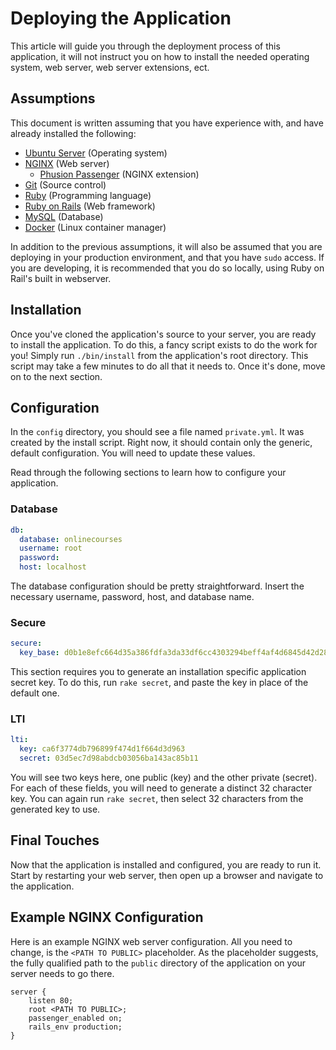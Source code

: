 # Deploying the Application

This article will guide you through the deployment process of this application, it will not instruct you on how to install the needed operating system, web server, web server extensions, ect.

## Assumptions

This document is written assuming that you have experience with, and have already installed the following:

- [Ubuntu Server](http://www.ubuntu.com/server) (Operating system)
- [NGINX](http://nginx.org) (Web server)
  - [Phusion Passenger](https://www.phusionpassenger.com) (NGINX extension)
- [Git](http://git-scm.org) (Source control)
- [Ruby](http://ruby-lang.org) (Programming language)
- [Ruby on Rails](http://rubyonrails.org) (Web framework)
- [MySQL](https://www.mysql.com) (Database)
- [Docker](https://www.docker.com) (Linux container manager)

In addition to the previous assumptions, it will also be assumed that you are deploying in your production environment, and that you have `sudo` access. If you are developing, it is recommended that you do so locally, using Ruby on Rail's built in webserver.

## Installation

Once you've cloned the application's source to your server, you are ready to install the application. To do this, a fancy script exists to do the work for you! Simply run `./bin/install` from the application's root directory. This script may take a few minutes to do all that it needs to. Once it's done, move on to the next section.

## Configuration

In the `config` directory, you should see a file named `private.yml`. It was created by the install script. Right now, it should contain only the generic, default configuration. You will need to update these values.

Read through the following sections to learn how to configure your application.

### Database

```yaml
db:
  database: onlinecourses
  username: root
  password: 
  host: localhost
```

The database configuration should be pretty straightforward. Insert the necessary username, password, host, and database name.

### Secure

```yaml
secure:
  key_base: d0b1e8efc664d35a386fdfa3da33df6cc4303294beff4af4d6845d42d2854fcd95312b8bf54194ae4a67870947af195b65462fd9d80ce7da0f069499c97bc9a3
```

This section requires you to generate an installation specific application secret key. To do this, run `rake secret`, and paste the key in place of the default one.

### LTI

```yaml
lti:
  key: ca6f3774db796899f474d1f664d3d963
  secret: 03d5ec7d98abdcb03056ba143ac85b11
```

You will see two keys here, one public (key) and the other private (secret). For each of these fields, you will need to generate a distinct 32 character key. You can again run `rake secret`, then select 32 characters from the generated key to use.

## Final Touches

Now that the application is installed and configured, you are ready to run it. Start by restarting your web server, then open up a browser and navigate to the application.

## Example NGINX Configuration

Here is an example NGINX web server configuration. All you need to change, is the `<PATH TO PUBLIC>` placeholder. As the placeholder suggests, the fully qualified path to the `public` directory of the application on your server needs to go there.

```nginx
server {
    listen 80;
    root <PATH TO PUBLIC>;
    passenger_enabled on;
    rails_env production;
}
```
